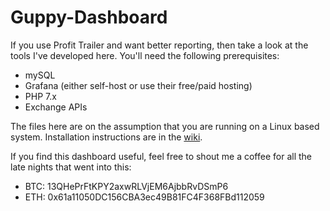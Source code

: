 # Guppy-Dashboard

If you use Profit Trailer and want better reporting, then take a look at the tools I've developed here. You'll need the following prerequisites:

- mySQL
- Grafana (either self-host or use their free/paid hosting)
- PHP 7.x
- Exchange APIs

The files here are on the assumption that you are running on a Linux based system. Installation instructions are in the <a href="https://github.com/geeklingo/Guppy-Dashboard/wiki">wiki</a>.

If you find this dashboard useful, feel free to shout me a coffee for all the late nights that went into this:

- BTC: 13QHePrFtKPY2axwRLVjEM6AjbbRvDSmP6
- ETH: 0x61a11050DC156CBA3ec49B81FC4F368FBd112059
